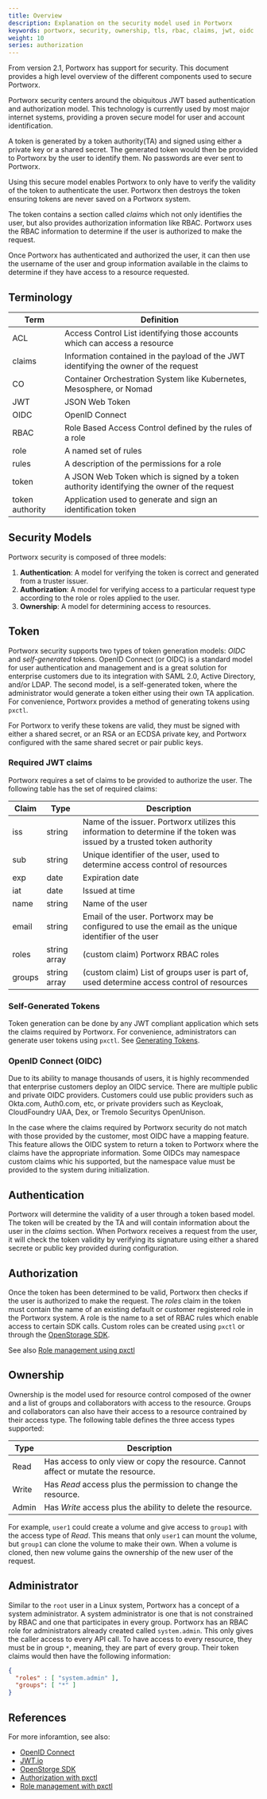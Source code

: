 ```yaml
---
title: Overview
description: Explanation on the security model used in Portworx
keywords: portworx, security, ownership, tls, rbac, claims, jwt, oidc
weight: 10
series: authorization
---
```


From version 2.1, Portworx has support for security. This document provides a
high level overview of the different components used to secure Portworx.

Portworx security centers around the obiquitous JWT based authentication and
authorization model. This technology is currently used by most major internet
systems, providing a proven secure model for user and account identification.

A token is generated by a token authority(TA) and signed using either a private
key or a shared secret. The generated token would then be provided to Portworx
by the user to identify them. No passwords are ever sent to Portworx.

Using this secure model enables Portworx to only have to verify the validity of
the token to authenticate the user. Portworx then destroys the token ensuring
tokens are never saved on a Portworx system.

The token contains a section called _claims_ which not only identifies the
user, but also provides authorization information like RBAC. Portworx uses
the RBAC information to determine if the user is authorized to make the request.

Once Portworx has authenticated and authorized the user, it can then use
the username of the user and group information available in the claims to
determine if they have access to a resource requested.

## Terminology

| Term | Definition |
| ---- | ---------- |
| ACL | Access Control List identifying those accounts which can access a resource|
| claims | Information contained in the payload of the JWT identifying the owner of the request |
| CO | Container Orchestration System like Kubernetes, Mesosphere, or Nomad |
| JWT | JSON Web Token |
| OIDC | OpenID Connect |
| RBAC | Role Based Access Control defined by the rules of a role |
| role | A named set of rules |
| rules | A description of the permissions for a role |
| token | A JSON Web Token which is signed by a token authority identifying the owner of the request |
| token authority | Application used to generate and sign an identification token |


## Security Models
Portworx security is composed of three models:

1. **Authentication**: A model for verifying the token is correct and generated from
   a truster issuer.
1. **Authorization**: A model for verifying access to a particular request type
   according to the role or roles applied to the user.
1. **Ownership**: A model for determining access to resources.

## Token

Portworx security supports two types of token generation models: _OIDC_ and
_self-generated_ tokens.  OpenID Connect (or OIDC) is a standard model for user
authentication and management and is a great solution for enterprise customers
due to its integration with SAML 2.0, Active Directory, and/or LDAP. The second
model, is a self-generated token, where the administrator would generate a token
either using their own TA application. For convenience, Portworx provides a
method of generating tokens using `pxctl`.

For Portworx to verify these tokens are valid, they must be signed with either
a shared secret, or an RSA or an ECDSA private key, and Portworx configured
with the same shared secret or pair public keys.

### Required JWT claims
Portworx requires a set of claims to be provided to authorize the user. The
following table has the set of required claims:

| Claim | Type | Description |
| ----- | ---- | ----------- |
| iss   | string | Name of the issuer. Portworx utilizes this information to determine if the token was issued by a trusted token authority |
| sub | string | Unique identifier of the user, used to determine access control of resources |
| exp | date | Expiration date |
| iat | date | Issued at time |
| name | string | Name of the user |
| email | string | Email of the user. Portworx may be configured to use the email as the unique identifier of the user |
| roles | string array | (custom claim) Portworx RBAC roles |
| groups | string array | (custom claim) List of groups user is part of, used determine access control of resources |

### Self-Generated Tokens
Token generation can be done by any JWT compliant application which
sets the claims required by Portworx. For convenience, administrators can
generate user tokens using `pxctl`. See [Generating Tokens](/reference/cli/authorization/#generate_tokens).

### OpenID Connect (OIDC)
Due to its ability to manage thousands of users, it is highly recommended that
enterprise customers deploy an OIDC service. There are multiple public
and private OIDC providers. Customers could use public providers such as
Okta.com, Auth0.com, etc, or private providers such as Keycloak, CloudFoundry
UAA, Dex, or Tremolo Securitys OpenUnison.

In the case where the claims required by Portworx security do not match with
those provided by the customer, most OIDC have a mapping feature. This feature
allows the OIDC system to return a token to Portworx where the claims have the
appropriate information. Some OIDCs may namespace custom claims whic his
supported, but the namespace value must be provided to the system during
initialization.

## Authentication
Portworx will determine the validity of a user through a token based model. The
token will be created by the TA and will contain information about the user in
the _claims_ section. When Portworx receives a request from the user, it will
check the token validity by verifying its signature using either a shared
secrete or public key provided during configuration.

## Authorization
Once the token has been determined to be valid, Portworx then checks if the
user is authorized to make the request. The _roles_ claim in the token
must contain the name of an existing default or customer registered role in the
Portworx system. A role is the name to a set of RBAC rules which enable access
to certain SDK calls. Custom roles can be created using `pxctl` or through the
[OpenStorage SDK](https://libopenstorage.github.io/w/release-6.0.generated-api.html#serviceopenstorageapiopenstoragerole).

See also [Role management using pxctl](/reference/cli/role)

## Ownership
Ownership is the model used for resource control composed of the owner and a
list of groups and collaborators with access to the resource. Groups and
collaborators can also have their access to a resource contrained by their
access type. The following table defines the three access types supported:

| Type | Description |
| ---- | ----------- |
| Read | Has access to only view or copy the resource. Cannot affect or mutate the resource. |
| Write | Has _Read_ access plus the permission to change the resource. |
| Admin | Has _Write_ access plus the ability to delete the resource. |

For example, `user1` could create a volume and give access to `group1`
with the access type of _Read_. This means that only `user1` can mount the
volume, but `group1` can clone the volume to make their own. When a volume is
cloned, then new volume gains the ownership of the new user of the request.

## Administrator
Similar to the `root` user in a Linux system, Portworx has a concept of a system administrator. A
system administrator is one that is not constrained by RBAC and one that
participates in every group. Portworx has an RBAC role for administrators
already created called `system.admin`. This only gives the caller access to
every API call. To have access to every resource, they must be in group `*`,
meaning, they are part of every group. Their token claims would then have the
following information:

```json
{
  "roles" : [ "system.admin" ],
  "groups": [ "*" ]
}
```

## References
For more inforamtion, see also:

* [OpenID Connect](https://openid.net)
* [JWT.io](https://jwt.io)
* [OpenStorge SDK](https://libopenstorage.github.io/w/)
* [Authorization with pxctl](/reference/cli/authorization)
* [Role management with pxctl](/reference/cli/role)

